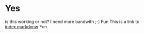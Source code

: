 # Yes
is this working or not?
I need more bandwith ;-)
Fun
This is a link to [index.markdonw]() Fun.


